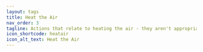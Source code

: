 ```yaml
---
layout: tags
title: Heat the Air
nav_order: 3
tagline: Actions that relate to heating the air - they aren't appropriate or are much less important if you're trying to heat the people.
icon_shortcode: heatair
icon_alt_text: Heat the Air
---
```




